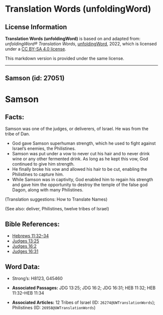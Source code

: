 # Translation Words (unfoldingWord)

## License Information

**Translation Words (unfoldingWord)** is based on and adapted from: _unfoldingWord® Translation Words_, [unfoldingWord](https://unfoldingword.org/utw), 2022, which is licensed under a [CC BY-SA 4.0 license](https://creativecommons.org/licenses/by-sa/4.0/legalcode.en).

This markdown version is provided under the same license.



--------------------------------

## Samson (id: 27051)

Samson
======

Facts:
------

Samson was one of the judges, or deliverers, of Israel. He was from the tribe of Dan.

* God gave Samson superhuman strength, which he used to fight against Israel’s enemies, the Philistines.
* Samson was put under a vow to never cut his hair and to never drink wine or any other fermented drink. As long as he kept this vow, God continued to give him strength.
* He finally broke his vow and allowed his hair to be cut, enabling the Philistines to capture him.
* While Samson was in captivity, God enabled him to regain his strength and gave him the opportunity to destroy the temple of the false god Dagon, along with many Philistines.

(Translation suggestions: How to Translate Names)

(See also: deliver, Philistines, twelve tribes of Israel)

Bible References:
-----------------

* [Hebrews 11:32–34](https://ref.ly/Heb11:32-Heb11:34)
* [Judges 13:25](https://ref.ly/Judg13:25)
* [Judges 16:2](https://ref.ly/Judg16:2)
* [Judges 16:31](https://ref.ly/Judg16:31)

Word Data:
----------

* Strong’s: H8123, G45460

* **Associated Passages:** JDG 13:25; JDG 16:2; JDG 16:31; HEB 11:32; HEB 11:32–HEB 11:34
* **Associated Articles:** 12 Tribes of Israel (ID: `26274@UWTranslationWords`); Philistines (ID: `26958@UWTranslationWords`)

